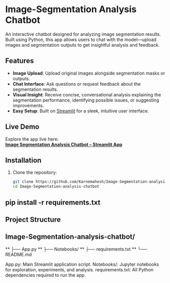 # Image-Segmentation Analysis Chatbot

An interactive chatbot designed for analyzing image segmentation results. Built using Python, this app allows users to chat with the model—upload images and segmentation outputs to get insightful analysis and feedback.

## Features

- **Image Upload**: Upload original images alongside segmentation masks or outputs.
- **Chat Interface**: Ask questions or request feedback about the segmentation results.
- **Visual Insight**: Receive concise, conversational analysis explaining the segmentation performance, identifying possible issues, or suggesting improvements.
- **Easy Setup**: Built on [Streamlit](https://streamlit.io) for a sleek, intuitive user interface.

## Live Demo

Explore the app live here:  
**[Image Segmentation Analysis Chatbot – Streamlit App](https://image-segmentation-analysis-chatbot-mnqbktwk4cyzmbudzr3hlt.streamlit.app/)**

## Installation

1. Clone the repository:
   ```bash
   git clone https://github.com/Karnemahesh/Image-Segmentation-analysis-chatbot.git
   cd Image-Segmentation-analysis-chatbot
## pip install -r requirements.txt

## Project Structure

## Image-Segmentation-analysis-chatbot/
** ├── App.py
** ├── Notebooks/
** ├── requirements.txt
** └── README.md

App.py: Main Streamlit application script.
Notebooks/: Jupyter notebooks for exploration, experiments, and analysis.
requirements.txt: All Python dependencies required to run the app.
